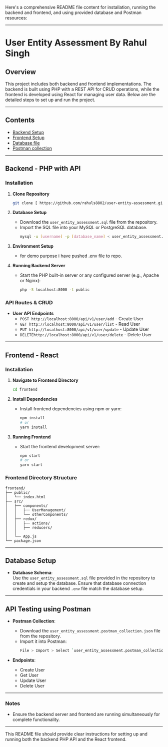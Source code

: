 Here's a comprehensive README file content for installation, running the backend and frontend, and using provided database and Postman resources:

---

# User Entity Assessment By Rahul Singh

## Overview

This project includes both backend and frontend implementations. The backend is built using PHP with a REST API for CRUD operations, while the frontend is developed using React for managing user data. Below are the detailed steps to set up and run the project.

---

## Contents

- [Backend Setup](#backend---php-with-api)
- [Frontend Setup](#frontend---react)
- [Database file](#database-setup)
- [Postman collection](#api-testing-using-postman)

---

## Backend - PHP with API

### **Installation**

1. **Clone Repository**  
   ```bash
   git clone [ https://github.com/rahuls8802/user-entity-assessment.git ]
   ```

2. **Database Setup**  
   - Download the `user_entity_assessment.sql` file from the repository.
   - Import the SQL file into your MySQL or PostgreSQL database.  
     ```bash
     mysql -u [username] -p [database_name] < user_entity_assessment.sql
     ```

3. **Environment Setup**  
   - for demo purpose i have pushed .env file to repo.

4. **Running Backend Server**  
   - Start the PHP built-in server or any configured server (e.g., Apache or Nginx):
     ```bash  (for local i have used below command to run backend project)
     php -S localhost:8000 -t public
     ```

### **API Routes & CRUD**

- **User API Endpoints**  
  - `POST http://localhost:8000/api/v1/user/add` - Create User  
  - `GET http://localhost:8000/api/v1/user/list` - Read User  
  - `PUT http://localhost:8000/api/v1/user/update` - Update User  
  - `DELETEhttp://localhost:8000/api/v1/user/delete` - Delete User

---

## Frontend - React

### **Installation**

1. **Navigate to Frontend Directory**  
   ```bash
   cd frontend
   ```

2. **Install Dependencies**  
   - Install frontend dependencies using npm or yarn:
     ```bash
     npm install
     # or
     yarn install
     ```

3. **Running Frontend**  
   - Start the frontend development server:
     ```bash
     npm start
     # or
     yarn start
     ```

### **Frontend Directory Structure**

```
frontend/
├── public/
│   └── index.html
├── src/
│   ├── components/
│   │   ├── UserManagement/
│   │   └── otherComponents/
│   ├── redux/
│   │   ├── actions/
│   │   ├── reducers/
│   │   
│   └── App.js
└── package.json
```

---

## Database Setup

- **Database Schema**:  
  Use the `user_entity_assessment.sql` file provided in the repository to create and setup the database. Ensure that database connection credentials in your backend `.env` file match the database setup.

---

## API Testing using Postman

- **Postman Collection**:  
  - Download the `user_entity_assessment.postman_collection.json` file from the repository.
  - Import it into Postman:
    ```bash
    File > Import > Select `user_entity_assessment.postman_collection.json`
    ```

- **Endpoints**:
  - Create User
  - Get User
  - Update User
  - Delete User

---

### Notes

- Ensure the backend server and frontend are running simultaneously for complete functionality.

---

This README file should provide clear instructions for setting up and running both the backend PHP API and the React frontend.